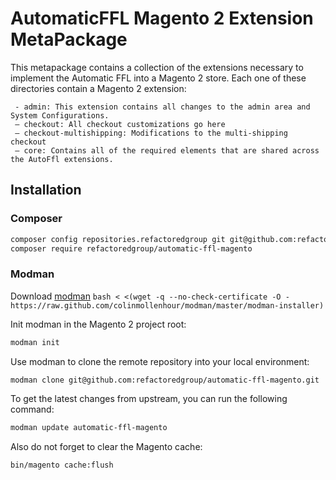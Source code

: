 # AutomaticFFL Magento 2 Extension MetaPackage

This metapackage contains a collection of the extensions necessary to implement the Automatic FFL into a Magento 2 store.
Each one of these directories contain a Magento 2 extension:

```
 - admin: This extension contains all changes to the admin area and System Configurations.
 — checkout: All checkout customizations go here
 — checkout-multishipping: Modifications to the multi-shipping checkout
 — core: Contains all of the required elements that are shared across the AutoFfl extensions. 
```
## Installation
### Composer

```bash
composer config repositories.refactoredgroup git git@github.com:refactoredgroup/automatic-ffl-magento.git
composer require refactoredgroup/automatic-ffl-magento
```
### Modman
Download [modman](https://github.com/colinmollenhour/modman) `bash < <(wget -q --no-check-certificate -O - https://raw.github.com/colinmollenhour/modman/master/modman-installer)`

Init modman in the Magento 2 project root:
```bash
modman init
```

Use modman to clone the remote repository into your local environment:
```bash
modman clone git@github.com:refactoredgroup/automatic-ffl-magento.git
```

To get the latest changes from upstream, you can run the following command:
```bash
modman update automatic-ffl-magento
``` 

Also do not forget to clear the Magento cache:
```bash
bin/magento cache:flush
``` 
